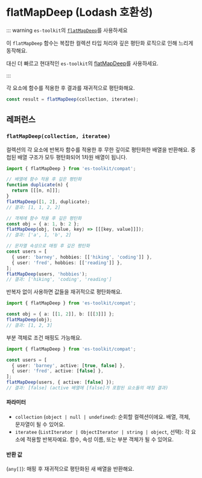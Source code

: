 # flatMapDeep (Lodash 호환성)

::: warning `es-toolkit`의 [`flatMapDeep`](../../array/flatMapDeep.md)를 사용하세요

이 `flatMapDeep` 함수는 복잡한 컬렉션 타입 처리와 깊은 평탄화 로직으로 인해 느리게 동작해요.

대신 더 빠르고 현대적인 `es-toolkit`의 [flatMapDeep](../../array/flatMapDeep.md)를 사용하세요.

:::

각 요소에 함수를 적용한 후 결과를 재귀적으로 평탄화해요.

```typescript
const result = flatMapDeep(collection, iteratee);
```

## 레퍼런스

### `flatMapDeep(collection, iteratee)`

컬렉션의 각 요소에 반복자 함수를 적용한 후 무한 깊이로 평탄화한 배열을 반환해요. 중첩된 배열 구조가 모두 평탄화되어 1차원 배열이 됩니다.

```typescript
import { flatMapDeep } from 'es-toolkit/compat';

// 배열에 함수 적용 후 깊은 평탄화
function duplicate(n) {
  return [[[n, n]]];
}
flatMapDeep([1, 2], duplicate);
// 결과: [1, 1, 2, 2]

// 객체에 함수 적용 후 깊은 평탄화
const obj = { a: 1, b: 2 };
flatMapDeep(obj, (value, key) => [[[key, value]]]);
// 결과: ['a', 1, 'b', 2]

// 문자열 속성으로 매핑 후 깊은 평탄화
const users = [
  { user: 'barney', hobbies: [['hiking', 'coding']] },
  { user: 'fred', hobbies: [['reading']] },
];
flatMapDeep(users, 'hobbies');
// 결과: ['hiking', 'coding', 'reading']
```

반복자 없이 사용하면 값들을 재귀적으로 평탄화해요.

```typescript
import { flatMapDeep } from 'es-toolkit/compat';

const obj = { a: [[1, 2]], b: [[[3]]] };
flatMapDeep(obj);
// 결과: [1, 2, 3]
```

부분 객체로 조건 매핑도 가능해요.

```typescript
import { flatMapDeep } from 'es-toolkit/compat';

const users = [
  { user: 'barney', active: [true, false] },
  { user: 'fred', active: [false] },
];
flatMapDeep(users, { active: [false] });
// 결과: [false] (active 배열에 [false]가 포함된 요소들의 매칭 결과)
```

#### 파라미터

- `collection` (`object | null | undefined`): 순회할 컬렉션이에요. 배열, 객체, 문자열이 될 수 있어요.
- `iteratee` (`ListIterator | ObjectIterator | string | object`, 선택): 각 요소에 적용할 반복자예요. 함수, 속성 이름, 또는 부분 객체가 될 수 있어요.

#### 반환 값

(`any[]`): 매핑 후 재귀적으로 평탄화된 새 배열을 반환해요.
